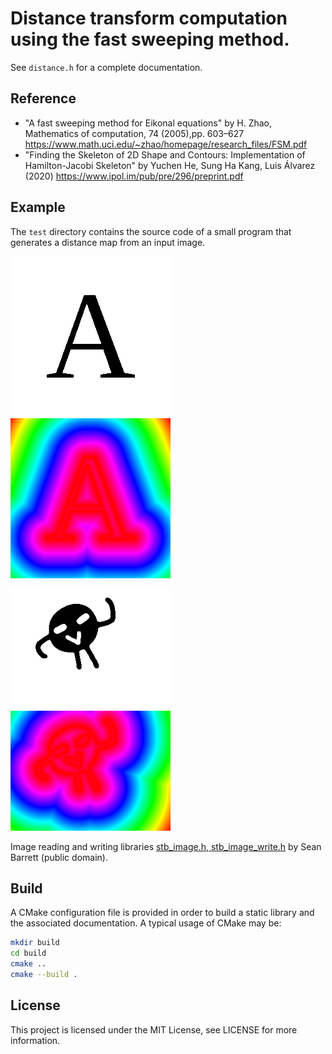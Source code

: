 # Distance transform computation using the fast sweeping method.

See `distance.h` for a complete documentation.

## Reference ##
 * "A fast sweeping method for Eikonal equations"
   by H. Zhao, Mathematics of computation, 74 (2005),pp. 603–627
   https://www.math.uci.edu/~zhao/homepage/research_files/FSM.pdf
 * "Finding the Skeleton of 2D Shape and Contours: Implementation of Hamilton-Jacobi Skeleton"
   by Yuchen He, Sung Ha Kang, Luis Álvarez (2020)
   https://www.ipol.im/pub/pre/296/preprint.pdf

## Example ##
The `test` directory contains the source code of a small program that generates a distance map from an input image.

<img src="test/data/a.png" width="256px"/> <img src="test/result/a.png" width="256px"/> 

<img src="test/data/hello.png" width="256px"/> <img src="test/result/hello.png" width="256px"/> 

Image reading and writing libraries [stb_image.h, stb_image_write.h](https://github.com/nothings/stb/) by Sean Barrett (public domain).

## Build ##

A CMake configuration file is provided in order to build a static library and
the associated documentation.
A typical usage of CMake may be:
```bash
mkdir build
cd build
cmake ..
cmake --build .
```

## License ##
This project is licensed under the MIT License, see LICENSE for more information.
